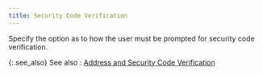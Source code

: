 ```yaml
---
title: Security Code Verification
---
```



Specify the option as to how the user must be prompted for security  code verification.


{:.see_also}
See also
: [Address  and Security Code Verification]({{site.pos_baseurl}}/pos-trans/create-pos-doc/pos-receipts/proc-cc-pmnts/receiving/verify-dtls/avs-and-cvv/avs-and-cvv-vrf-dtls.html)
